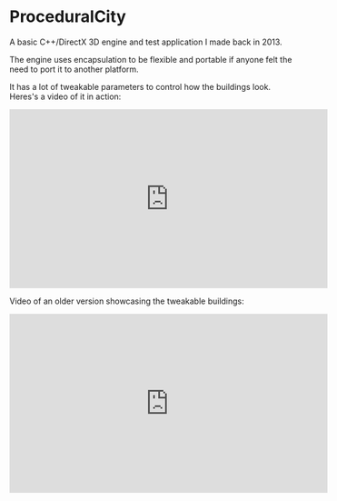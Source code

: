 # ProceduralCity

A basic C++/DirectX 3D engine and test application I made back in 2013.

The engine uses encapsulation to be flexible and portable if anyone felt the need to port it to another platform.

It has a lot of tweakable parameters to control how the buildings look. Heres's a video of it in action:  
<iframe width="560" height="315" src="https://www.youtube.com/embed/j8ZXXmKmkRU" frameborder="0" allowfullscreen></iframe>


Video of an older version showcasing the tweakable buildings:  
<iframe width="560" height="315" src="https://www.youtube.com/embed/qNNOEIxcsRo" frameborder="0" allowfullscreen></iframe>
